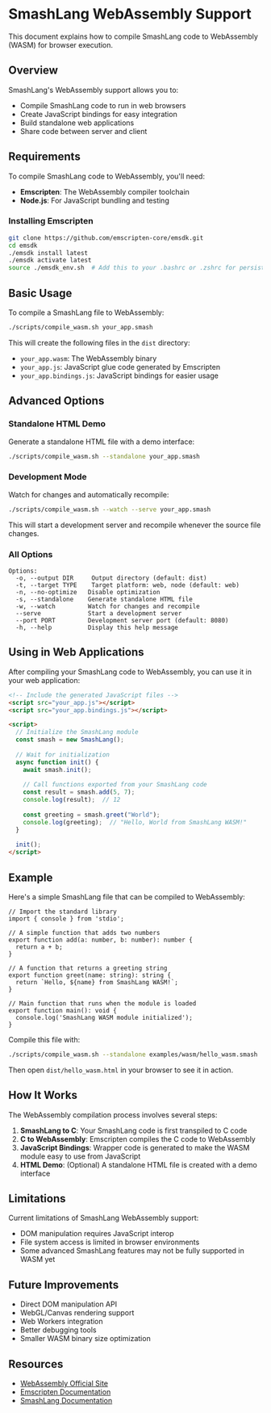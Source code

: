 # SmashLang WebAssembly Support

This document explains how to compile SmashLang code to WebAssembly (WASM) for browser execution.

## Overview

SmashLang's WebAssembly support allows you to:

- Compile SmashLang code to run in web browsers
- Create JavaScript bindings for easy integration
- Build standalone web applications
- Share code between server and client

## Requirements

To compile SmashLang code to WebAssembly, you'll need:

- **Emscripten**: The WebAssembly compiler toolchain
- **Node.js**: For JavaScript bundling and testing

### Installing Emscripten

```bash
git clone https://github.com/emscripten-core/emsdk.git
cd emsdk
./emsdk install latest
./emsdk activate latest
source ./emsdk_env.sh  # Add this to your .bashrc or .zshrc for persistence
```

## Basic Usage

To compile a SmashLang file to WebAssembly:

```bash
./scripts/compile_wasm.sh your_app.smash
```

This will create the following files in the `dist` directory:

- `your_app.wasm`: The WebAssembly binary
- `your_app.js`: JavaScript glue code generated by Emscripten
- `your_app.bindings.js`: JavaScript bindings for easier usage

## Advanced Options

### Standalone HTML Demo

Generate a standalone HTML file with a demo interface:

```bash
./scripts/compile_wasm.sh --standalone your_app.smash
```

### Development Mode

Watch for changes and automatically recompile:

```bash
./scripts/compile_wasm.sh --watch --serve your_app.smash
```

This will start a development server and recompile whenever the source file changes.

### All Options

```
Options:
  -o, --output DIR     Output directory (default: dist)
  -t, --target TYPE    Target platform: web, node (default: web)
  -n, --no-optimize   Disable optimization
  -s, --standalone    Generate standalone HTML file
  -w, --watch         Watch for changes and recompile
  --serve             Start a development server
  --port PORT         Development server port (default: 8080)
  -h, --help          Display this help message
```

## Using in Web Applications

After compiling your SmashLang code to WebAssembly, you can use it in your web application:

```html
<!-- Include the generated JavaScript files -->
<script src="your_app.js"></script>
<script src="your_app.bindings.js"></script>

<script>
  // Initialize the SmashLang module
  const smash = new SmashLang();
  
  // Wait for initialization
  async function init() {
    await smash.init();
    
    // Call functions exported from your SmashLang code
    const result = smash.add(5, 7);
    console.log(result);  // 12
    
    const greeting = smash.greet("World");
    console.log(greeting);  // "Hello, World from SmashLang WASM!"
  }
  
  init();
</script>
```

## Example

Here's a simple SmashLang file that can be compiled to WebAssembly:

```smash
// Import the standard library
import { console } from 'stdio';

// A simple function that adds two numbers
export function add(a: number, b: number): number {
  return a + b;
}

// A function that returns a greeting string
export function greet(name: string): string {
  return `Hello, ${name} from SmashLang WASM!`;
}

// Main function that runs when the module is loaded
export function main(): void {
  console.log('SmashLang WASM module initialized');
}
```

Compile this file with:

```bash
./scripts/compile_wasm.sh --standalone examples/wasm/hello_wasm.smash
```

Then open `dist/hello_wasm.html` in your browser to see it in action.

## How It Works

The WebAssembly compilation process involves several steps:

1. **SmashLang to C**: Your SmashLang code is first transpiled to C code
2. **C to WebAssembly**: Emscripten compiles the C code to WebAssembly
3. **JavaScript Bindings**: Wrapper code is generated to make the WASM module easy to use from JavaScript
4. **HTML Demo**: (Optional) A standalone HTML file is created with a demo interface

## Limitations

Current limitations of SmashLang WebAssembly support:

- DOM manipulation requires JavaScript interop
- File system access is limited in browser environments
- Some advanced SmashLang features may not be fully supported in WASM yet

## Future Improvements

- Direct DOM manipulation API
- WebGL/Canvas rendering support
- Web Workers integration
- Better debugging tools
- Smaller WASM binary size optimization

## Resources

- [WebAssembly Official Site](https://webassembly.org/)
- [Emscripten Documentation](https://emscripten.org/docs/index.html)
- [SmashLang Documentation](https://smashlang.com/docs)
